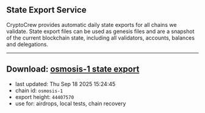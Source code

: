 ## State Export Service
CryptoCrew provides automatic daily state exports for all chains we validate. State export files can be used as genesis files and are a snapshot of the current blockchain state, including all validators, accounts, balances and delegations.

---
**Download: [osmosis-1 state export](https://dl-eu2.ccvalidators.com/SERVICE/osmosis/osmosis-1_export_44407570.json)**
---

- last updated: Thu Sep 18 2025 15:24:45
- chain id: `osmosis-1`
- export height: `44407570`
- use for: airdrops, local tests, chain recovery
